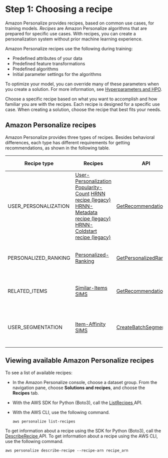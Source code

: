 # Step 1: Choosing a recipe<a name="working-with-predefined-recipes"></a>

Amazon Personalize provides recipes, based on common use cases, for training models\. *Recipes* are Amazon Personalize algorithms that are prepared for specific use cases\. With recipes, you can create a personalization system without prior machine learning experience\.

Amazon Personalize recipes use the following during training:
+ Predefined attributes of your data
+ Predefined feature transformations
+ Predefined algorithms
+ Initial parameter settings for the algorithms

To optimize your model, you can override many of these parameters when you create a solution\. For more information, see [Hyperparameters and HPO](customizing-solution-config-hpo.md)\.

Choose a specific recipe based on what you want to accomplish and how familiar you are with the recipes\. Each recipe is designed for a specific use case\. When creating a solution, choose the recipe that best fits your needs\.  

## Amazon Personalize recipes<a name="recipe-categories"></a>

Amazon Personalize provides three types of recipes\. Besides behavioral differences, each type has different requirements for getting recommendations, as shown in the following table\.


| Recipe type | Recipes | API | API requirements | 
| --- | --- | --- | --- | 
| USER\_PERSONALIZATION |  [User\-Personalization](native-recipe-new-item-USER_PERSONALIZATION.md) [Popularity\-Count](native-recipe-popularity.md)  [HRNN recipe \(legacy\)](native-recipe-hrnn.md) [HRNN\-Metadata recipe \(legacy\)](native-recipe-hrnn-metadata.md) [HRNN\-Coldstart recipe \(legacy\)](native-recipe-hrnn-coldstart.md)  | [ GetRecommendations ](API_RS_GetRecommendations.md) |  `userId`: Required `itemId`: Not used `inputList`: NA  | 
| PERSONALIZED\_RANKING |  [Personalized\-Ranking](native-recipe-search.md)  | [ GetPersonalizedRanking ](API_RS_GetPersonalizedRanking.md) |  `userId`: Required `itemId`: NA `inputList`: list of itemId's  | 
| RELATED\_ITEMS |  [Similar\-Items](native-recipe-similar-items.md) [SIMS](native-recipe-sims.md)  | [ GetRecommendations ](API_RS_GetRecommendations.md) |  `userId`: Not used `itemId`: Required `inputList`: NA  | 
| USER\_SEGMENTATION |  [Item\-Affinity](item-affinity-recipe.md) [SIMS](native-recipe-sims.md)  | [ CreateBatchSegmentJob ](API_CreateBatchSegmentJob.md) |  For batch workflow requirements, see [Creating a batch segment job](creating-batch-seg-job.md)\.  | 

## Viewing available Amazon Personalize recipes<a name="listing-recipes"></a>

To see a list of available recipes:
+ In the Amazon Personalize console, choose a dataset group\. From the navigation pane, choose **Solutions and recipes**, and choose the **Recipes** tab\. 
+ With the AWS SDK for Python \(Boto3\), call the [ ListRecipes ](API_ListRecipes.md) API\. 
+ With the AWS CLI, use the following command\.

  ```
  aws personalize list-recipes
  ```

To get information about a recipe using the SDK for Python \(Boto3\), call the [ DescribeRecipe ](API_DescribeRecipe.md) API\. To get information about a recipe using the AWS CLI, use the following command\.

```
aws personalize describe-recipe --recipe-arn recipe_arn
```